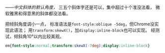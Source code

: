 _——中文斜体的默认角度，_
三五个斜体字还是可以，集中超过十个准没法看，
微软雅黑和得意黑的斜体都没法看。

把倾斜角度调小一点，
标准语法是`font-style:oblique -5deg`，但Chrome没实现此语法；
用`transform:skewX()`，加`display:inline-block`也可以实现。
经测试，倾斜角10°以内比较美观。

```css
em{font-style:normal;transform:skewX(-7deg);display:inline-block}
```
